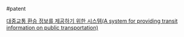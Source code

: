 #patent

[대중교통 환승 정보를 제공하기 위한 시스템(A system for providing transit information on public transportation)](http://kpat.kipris.or.kr/kpat/biblioa.do?method=biblioFrame)
